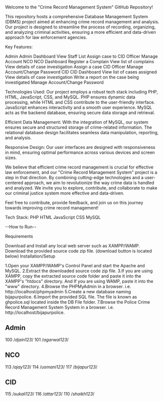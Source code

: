 Welcome to the "Crime Record Management System" GitHub Repository!

This repository hosts a comprehensive Database Management System (DBMS) project aimed at enhancing crime record management and analysis. Our project is designed to streamline the process of recording, organizing, and analyzing criminal activities, ensuring a more efficient and data-driven approach for law enforcement agencies.

Key Features:
  
  Admin
    Admin Dashboard
    View Staff List
    Assign case to CID Officer
    Manage Account
  NCO
    NCO Dashboard
    Register a Complain
    View list of complains
    View details of case investigation
    Assign a case CID Officer
    Manage Account/Change Password
  CID
    CID Dashboard
    View list of cases assigned
    View details of case investigation
    Write a report on the case being investigated
    Manage Account/Change Password

Technologies Used: Our project employs a robust tech stack including PHP, HTML, JavaScript, CSS, and MySQL. PHP ensures dynamic data processing, while HTML and CSS contribute to the user-friendly interface. JavaScript enhances interactivity and a smooth user experience. MySQL acts as the backend database, ensuring secure data storage and retrieval.

Efficient Data Management: With the integration of MySQL, our system ensures secure and structured storage of crime-related information. The relational database design facilitates seamless data manipulation, reporting, and analysis.

Responsive Design: Our user interfaces are designed with responsiveness in mind, ensuring optimal performance across various devices and screen sizes.

We believe that efficient crime record management is crucial for effective law enforcement, and our "Crime Record Management System" project is a step in that direction. By combining cutting-edge technologies and a user-centered approach, we aim to revolutionize the way crime data is handled and analyzed. We invite you to explore, contribute, and collaborate to make our criminal justice system more effective and data-driven.

Feel free to contribute, provide feedback, and join us on this journey towards improving crime record management!

Tech Stack:
PHP
HTML
JavaScript
CSS
MySQL


--How to Run--

Requirements

Download and Install any local web server such as XAMPP/WAMP.
Download the provided source code zip file. (download button is located below)
Installation/Setup

1.Open your XAMPP/WAMP's Control Panel and start the Apache and MySQL.
2.Extract the downloaded source code zip file.
3.If you are using XAMPP, copy the extracted source code folder and paste it into the XAMPP's "htdocs" directory. And If you are using WAMP, paste it into the "www" directory.
4.Browse the PHPMyAdmin in a browser. i.e. http://localhost/phpmyadmin
5.Create a new database naming bijapurpolice.
6.Import the provided SQL file. The file is known as ghpolice.sql located inside the DB File folder.
7.Browse the Police Crime Record Management System System in a browser. i.e. http://localhost/bijapurpolice.


Admin
------
100 /*djain123*/
101 /*agarwal123*/


NCO
-----
113 /*ajay123*/
114 /*usmani123*/
117 /*bijapur123*/


CID
------
115 /*sukali123*/
116 /*attar123*/
110 /*shaikh123*/
